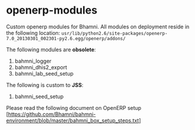 openerp-modules
===============

Custom openerp modules for Bhamni. All modules on deployment reside in the following location: 
`usr/lib/python2.6/site-packages/openerp-7.0_20130301_002301-py2.6.egg/openerp/addons/`

The following modules are __obsolete__:
1. bahmni_logger
2. bahmni_dhis2_export
3. bahmni_lab_seed_setup

The following is custom to __JSS__:
1. bahmni_seed_setup

Please read the following document on OpenERP setup
[https://github.com/Bhamni/bahmni-environment/blob/master/bahmni_box_setup_steps.txt]